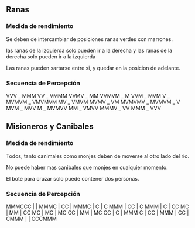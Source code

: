 ## Ranas
### Medida de rendimiento

Se deben de intercambiar de posiciones ranas verdes con marrones.

las ranas de la izquierda solo pueden ir a la derecha y las ranas de la derecha solo pueden ir a la izquierda

Las ranas pueden sartarse entre si, y quedar en la posicion de adelante.

### Secuencia de Percepción

VVV _ MMM
VV _ VMMM
VVMV _ MM
VVMVM _ M
VVM _ MVM
V _ MVMVM
_ VMVMVM
MV _ VMVM
MVMV _ VM
MVMVMV _ 
MVMVM _ V
MVM _ MVV
M _ MVMVV
MM _ VMVV
MMMV _ VV
MMM _ VVV

## Misioneros y Canibales
### Medida de rendimiento

Todos, tanto canimales como monjes deben de moverse al otro lado del rio.

No puede haber mas canibales que monjes en cualquier momento.

El bote para cruzar solo puede contener dos personas.

### Secuencia de Percepción

MMMCCC | | 
MMMC | CC |
MMMC | C | C
MMM | CC | C
MMM | C | CC
MC | MM | CC
MC | MC | MC
CC | MM | MC
CC | C | MMM
C | CC | MMM
 | CC | CMMM
 |  | CCCMMM
